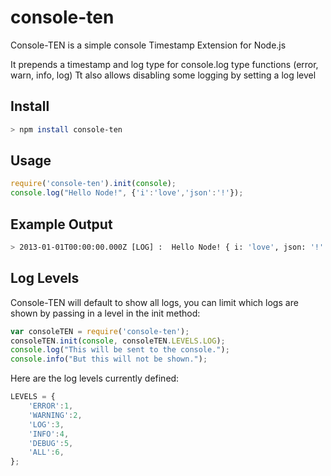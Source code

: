 console-ten
===========

Console-TEN is a simple console Timestamp Extension for Node.js

It prepends a timestamp and log type for console.log type functions (error, warn, info, log)
Tt also allows disabling some logging by setting a log level

Install
-------
```bash
> npm install console-ten
```

Usage
-----
```javascript
require('console-ten').init(console);
console.log("Hello Node!", {'i':'love','json':'!'});
```

Example Output
--------------
```bash
> 2013-01-01T00:00:00.000Z [LOG] :  Hello Node! { i: 'love', json: '!' }
```

Log Levels
----------
Console-TEN will default to show all logs, you can limit which logs are shown by passing in a level in the init method:

```javascript
var consoleTEN = require('console-ten');
consoleTEN.init(console, consoleTEN.LEVELS.LOG);
console.log("This will be sent to the console.");
console.info("But this will not be shown.");
```

Here are the log levels currently defined:

```javascript
LEVELS = {
    'ERROR':1,
    'WARNING':2,
    'LOG':3,
    'INFO':4,
    'DEBUG':5,
    'ALL':6,
};
```


